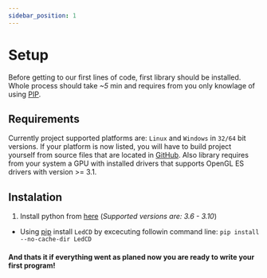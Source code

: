 ```yaml
---
sidebar_position: 1
---
```


# Setup

Before getting to our first lines of code, first library should be installed. Whole process should take _~5_ min and requires from you only knowlage of using [PIP](https://pip.pypa.io/en/stable/).

## Requirements

Currently project supported platforms are: `Linux` and `Windows` in `32/64` bit versions. If your platform is now listed, you will have to build project yourself from source files that are located in [GitHub](https://github.com/dk731/3D-Led-Cube). Also library requires from your system a GPU with installed drivers that supports OpenGL ES drivers with version >= 3.1.

## Instalation

1. Install python from [here](https://www.python.org/downloads/) (_Supported versions are: 3.6 - 3.10_)

- Using [pip](https://pypi.org/project/pip/) install `LedCD` by excecuting followin command line: `pip install --no-cache-dir LedCD`

#### And thats it if everything went as planed now you are ready to write your first program!
